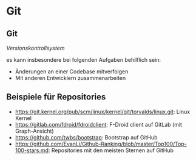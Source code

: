 # Git

## Git

_Versionskontrollsystem_

es kann insbesondere bei folgenden Aufgaben behilflich sein:

- Änderungen an einer Codebase mitverfolgen
- Mit anderen Entwicklern zusammenarbeiten

## Beispiele für Repositories

- <https://git.kernel.org/pub/scm/linux/kernel/git/torvalds/linux.git>: Linux Kernel
- <https://gitlab.com/fdroid/fdroidclient>: F-Droid client auf GitLab (mit Graph-Ansicht)
- <https://github.com/twbs/bootstrap>: Bootstrap auf GitHub
- <https://github.com/EvanLi/Github-Ranking/blob/master/Top100/Top-100-stars.md>: Repositories mit den meisten Sternen auf GitHub
